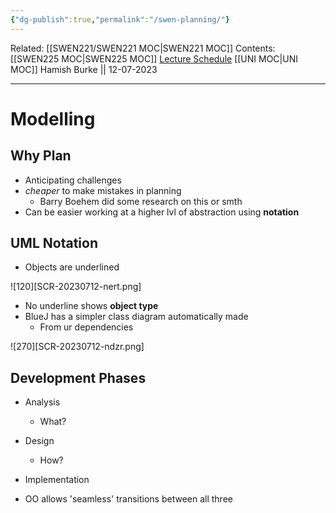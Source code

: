 ```yaml
---
{"dg-publish":true,"permalink":"/swen-planning/"}
---
```


Related: [[SWEN221/SWEN221 MOC\|SWEN221 MOC]]
Contents: [[SWEN225 MOC\|SWEN225 MOC]]
[Lecture Schedule](https://ecs.wgtn.ac.nz/Courses/SWEN225_2023T2/CourseSchedule)
[[UNI MOC\|UNI MOC]]
Hamish Burke || 12-07-2023
***

# Modelling

## Why Plan

- Anticipating challenges
- *cheaper* to make mistakes in planning
	-   Barry Boehem did some research on this or smth
- Can be easier working at a higher lvl of abstraction using **notation**

## UML Notation

- Objects are underlined

![120][SCR-20230712-nert.png]

- No underline shows **object type**
- BlueJ has a simpler class diagram automatically made
	- From ur dependencies

![270][SCR-20230712-ndzr.png]

## Development Phases

- Analysis
	- What?
- Design 
	- How?
- Implementation


- OO allows 'seamless' transitions between all three


